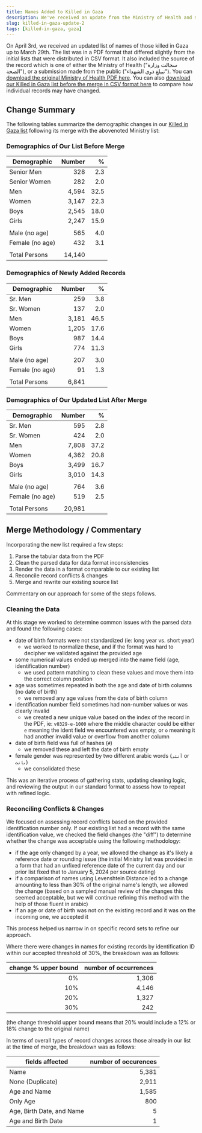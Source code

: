 ```yaml
---
title: Names Added to Killed in Gaza
description: We've received an update from the Ministry of Health and merged those changes with our existing list.
slug: killed-in-gaza-update-2
tags: [killed-in-gaza, gaza]
---
```


On April 3rd, we received an updated list of names of those killed in Gaza up to March 29th. The list was in a PDF format that differed slightly from the initial lists that were distributed in CSV format. It also included the source of the record which is one of either the Ministry of Health ("سجالت وزارة الصحة"), or a submission made from the public ("تبيلغ ذوي الشهداء"). You can [download the original Ministry of Health PDF here](/sources/20240329gaza.pdf). You can also [download our Killed in Gaza list before the merge in CSV format here](/sources/20240413killed-in-gaza.csv) to compare how individual records may have changed.

## Change Summary

The following tables summarize the demographic changes in our [Killed in Gaza list](/docs/killed-in-gaza) following its merge with the abovenoted Ministry list:

### Demographics of Our List Before Merge

| Demographic     | Number |    % |
| --------------- | -----: | ---: |
| Senior Men      |    328 |  2.3 |
| Senior Women    |    282 |  2.0 |
| Men             |  4,594 | 32.5 |
| Women           |  3,147 | 22.3 |
| Boys            |  2,545 | 18.0 |
| Girls           |  2,247 | 15.9 |
|                 |        |
| Male (no age)   |    565 |  4.0 |
| Female (no age) |    432 |  3.1 |
|                 |        |      |
| Total Persons   | 14,140 |      |

### Demographics of Newly Added Records

| Demographic     | Number |    % |
| --------------- | -----: | ---: |
| Sr. Men         |    259 |  3.8 |
| Sr. Women       |    137 |  2.0 |
| Men             |  3,181 | 46.5 |
| Women           |  1,205 | 17.6 |
| Boys            |    987 | 14.4 |
| Girls           |    774 | 11.3 |
|                 |        |      |
| Male (no age)   |    207 |  3.0 |
| Female (no age) |     91 |  1.3 |
|                 |        |      |
| Total Persons   |  6,841 |      |

### Demographics of Our Updated List After Merge

| Demographic     | Number |    % |
| --------------- | -----: | ---: |
| Sr. Men         |    595 |  2.8 |
| Sr. Women       |    424 |  2.0 |
| Men             |  7,808 | 37.2 |
| Women           |  4,362 | 20.8 |
| Boys            |  3,499 | 16.7 |
| Girls           |  3,010 | 14.3 |
|                 |        |      |
| Male (no age)   |    764 |  3.6 |
| Female (no age) |    519 |  2.5 |
|                 |        |      |
| Total Persons   | 20,981 |      |

## Merge Methodology / Commentary

Incorporating the new list required a few steps:

1. Parse the tabular data from the PDF
1. Clean the parsed data for data format inconsistencies
1. Render the data in a format comparable to our existing list
1. Reconcile record conflicts & changes
1. Merge and rewrite our existing source list

Commentary on our approach for some of the steps follows.

### Cleaning the Data

At this stage we worked to determine common issues with the parsed data and found the following cases:

- date of birth formats were not standardized (ie: long year vs. short year)
  - we worked to normalize these, and if the format was hard to decipher we validated against the provided age
- some numerical values ended up merged into the name field (age, identification number)
  - we used pattern matching to clean these values and move them into the correct column position
- age was sometimes repeated in both the age and date of birth columns (no date of birth)
  - we removed any age values from the date of birth column
- identification number field sometimes had non-number values or was clearly invalid
  - we created a new unique value based on the index of the record in the PDF, ie: `v0329-e-1000` where the middle character could be either `e` meaning the ident field we encountered was empty, or `o` meaning it had another invalid value or overflow from another column
- date of birth field was full of hashes (`#`)
  - we removed these and left the date of birth empty
- female gender was represented by two different arabic words (`أنثى` or `ىانث`)
  - we consolidated these

This was an iterative process of gathering stats, updating cleaning logic, and reviewing the output in our standard format to assess how to repeat with refined logic.

### Reconciling Conflicts & Changes

We focused on assessing record conflicts based on the provided identification number only. If our existing list had a record with the same identification value, we checked the field changes (the "diff") to determine whether the change was acceptable using the following methodology:

- if the age only changed by a year, we allowed the change as it's likely a reference date or rounding issue (the initial Ministry list was provided in a form that had an unfixed reference date of the current day and our prior list fixed that to January 5, 2024 per source dating)
- if a comparison of names using Levenshtein Distance led to a change amounting to less than 30% of the original name's length, we allowed the change (based on a sampled manual review of the changes this seemed acceptable, but we will continue refining this method with the help of those fluent in arabic)
- if an age or date of birth was not on the existing record and it was on the incoming one, we accepted it

This process helped us narrow in on specific record sets to refine our approach.

Where there were changes in names for existing records by identification ID within our accepted threshold of 30%, the breakdown was as follows:

| change % upper bound | number of occurrences |
| -------------------: | --------------------: |
|                   0% |                 1,306 |
|                  10% |                 4,146 |
|                  20% |                 1,327 |
|                  30% |                   242 |

(the change threshold upper bound means that 20% would include a 12% or 18% change to the original name)

In terms of overall types of record changes across those already in our list at the time of merge, the breakdown was as follows:

| fields affected           | number of occurences |
| ------------------------- | -------------------: |
| Name                      |                5,381 |
| None (Duplicate)          |                2,911 |
| Age and Name              |                1,585 |
| Only Age                  |                  800 |
| Age, Birth Date, and Name |                    5 |
| Age and Birth Date        |                    1 |
